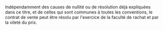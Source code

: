   
 Indépendamment des causes de nullité ou de résolution déjà expliquées dans ce titre, et de celles qui sont communes à toutes les conventions, le contrat de vente peut être résolu par l'exercice de la faculté de rachat et par la vileté du prix.  

  
